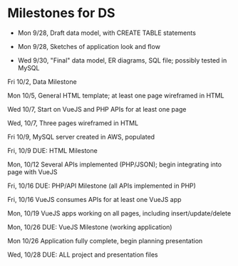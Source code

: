 # Milestones for DS
* Mon 9/28, Draft data model, with CREATE TABLE statements

* Mon 9/28, Sketches of application look and flow

* Wed 9/30, "Final" data model, ER diagrams, SQL file; possibly tested in MySQL

Fri 10/2, Data Milestone

Mon 10/5, General HTML template; at least one page wireframed in HTML

Wed 10/7, Start on VueJS and PHP APIs for at least one page

Wed, 10/7, Three pages wireframed in HTML

Fri 10/9, MySQL server created in AWS, populated

Fri, 10/9 DUE: HTML Milestone 

Mon, 10/12 Several APIs implemented (PHP/JSON); begin integrating into page with VueJS

Fri, 10/16 DUE: PHP/API Milestone (all APIs implemented in PHP)

Fri, 10/16 VueJS consumes APIs for at least one VueJS app

Mon, 10/19 VueJS apps working on all pages, including insert/update/delete

Mon, 10/26 DUE: VueJS Milestone (working application)

Mon 10/26 Application fully complete, begin planning presentation

Wed, 10/28 DUE: ALL project and presentation files
